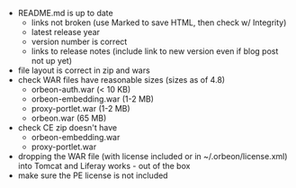 

- README.md is up to date
  - links not broken (use Marked to save HTML, then check w/ Integrity)
  - latest release year
  - version number is correct
  - links to release notes (include link to new version even if blog post not up yet)
- file layout is correct in zip and wars
- check WAR files have reasonable sizes (sizes as of 4.8)
  - orbeon-auth.war (< 10 KB)
  - orbeon-embedding.war (1-2 MB)
  - proxy-portlet.war (1-2 MB)
  - orbeon.war (65 MB)
- check CE zip doesn't have
  - orbeon-embedding.war
  - proxy-portlet.war
- dropping the WAR file (with license included or in ~/.orbeon/license.xml) into Tomcat and Liferay works - out of the box
- make sure the PE license is not included
